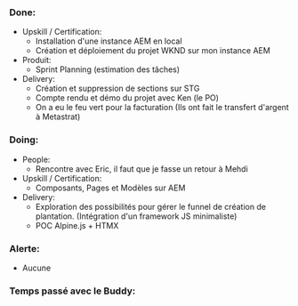 
### Done:
- Upskill / Certification:
	- Installation d'une instance AEM en local
	- Création et déploiement du projet WKND sur mon instance AEM
- Produit:
	- Sprint Planning (estimation des tâches)
- Delivery:
	- Création et suppression de sections sur STG
	- Compte rendu et démo du projet avec Ken (le PO)
	- On a eu le feu vert pour la facturation (Ils ont fait le transfert d'argent à Metastrat)

### Doing:
- People:
	- Rencontre avec Eric, il faut que je fasse un retour à Mehdi
- Upskill / Certification:
	- Composants, Pages et Modèles sur AEM
- Delivery:
	- Exploration des possibilités pour gérer le funnel de création de plantation. (Intégration d'un framework JS minimaliste)
	- POC Alpine.js + HTMX


### Alerte:
- Aucune

### Temps passé avec le Buddy: